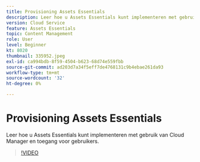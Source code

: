 ```yaml
---
title: Provisioning Assets Essentials
description: Leer hoe u Assets Essentials kunt implementeren met gebruik van Cloud Manager en toegang voor gebruikers.
version: Cloud Service
feature: Assets Essentials
topic: Content Management
role: User
level: Beginner
kt: 8020
thumbnail: 335952.jpeg
exl-id: ca994bdb-8f59-4504-b623-68d74e559fbb
source-git-commit: ad203d7a34f5eff7de4768131c9b4ebae261da93
workflow-type: tm+mt
source-wordcount: '32'
ht-degree: 0%

---
```


# Provisioning Assets Essentials

Leer hoe u Assets Essentials kunt implementeren met gebruik van Cloud Manager en toegang voor gebruikers.

>[!VIDEO](https://video.tv.adobe.com/v/335952/?quality=9&learn=on)
